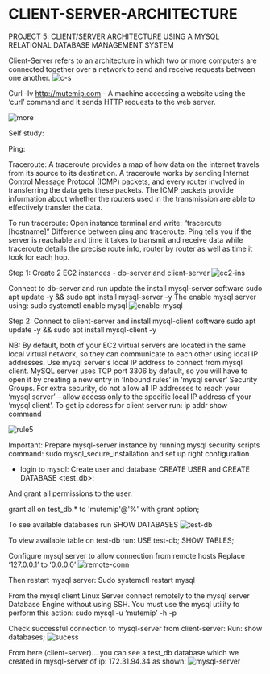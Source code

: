 # CLIENT-SERVER-ARCHITECTURE

PROJECT 5: CLIENT/SERVER ARCHITECTURE USING A MYSQL RELATIONAL DATABASE MANAGEMENT SYSTEM


Client-Server refers to an architecture in which two or more computers are connected together over a network to send and receive requests between one another.
![c-s](https://user-images.githubusercontent.com/64135078/196065133-501774e5-933a-43a9-ab4d-af01c2b708b9.png)

Curl -lv http://mutemip.com  - A machine accessing a website using the ‘curl’ command and it sends HTTP requests to the web server.

![more](https://user-images.githubusercontent.com/64135078/196065208-da9e6a83-8822-43a5-abc2-09b24d747c9c.png)

Self study:

Ping: 

Traceroute: A traceroute provides a map of how data on the internet travels from its source to its destination. 
A traceroute works by sending Internet Control Message Protocol (ICMP) packets, and every router involved in transferring the data gets these packets. The ICMP packets provide information about whether the routers used in the transmission are able to effectively transfer the data.


To run traceroute: 
Open instance terminal and write: “traceroute [hostname]”
Difference between ping and traceroute:
Ping tells you if the server is reachable and time it takes to transmit and receive data while traceroute details the precise route info, router by router as well as time it took for each hop.


Step 1:
Create 2 EC2 instances - db-server and client-server
![ec2-ins](https://user-images.githubusercontent.com/64135078/196065265-1232882d-7277-460b-8a50-cf30c9ff7184.png)

Connect to db-server and run update the install mysql-server software
  sudo apt update -y && sudo apt install mysql-server -y
The enable mysql server using: 
  sudo systemctl enable mysql
  ![enable-mysql](https://user-images.githubusercontent.com/64135078/196065338-a00c6d84-058a-42bb-bf2f-85455413e2a3.png)

Step 2:
Connect to client-server and install mysql-client software
sudo apt update -y && sudo apt install mysql-client -y

NB: 
By default, both of your EC2 virtual servers are located in the same local virtual network, so they can communicate to each other using local IP addresses. Use mysql server's local IP address to connect from mysql client. MySQL server uses TCP port 3306 by default, so you will have to open it by creating a new entry in ‘Inbound rules’ in ‘mysql server’ Security Groups. For extra security, do not allow all IP addresses to reach your ‘mysql server’ – allow access only to the specific local IP address of your ‘mysql client’.
To get ip address for client server run: ip addr show command

![rule5](https://user-images.githubusercontent.com/64135078/196065382-cc495b70-af92-450e-9e97-33e37b475df9.png)

Important:
Prepare mysql-server instance by running mysql security scripts command: 
sudo mysql_secure_installation and set up right configuration
- login to mysql:
	Create user and database
CREATE USER <username> and CREATE DATABASE <test_db>:

And grant all permissions to the user.

grant all on test_db.* to 'mutemip'@'%' with grant option;


To see available databases run SHOW DATABASES
![test-db](https://user-images.githubusercontent.com/64135078/196065441-46dd611a-b7c8-413e-be2f-cfafe25deda2.png)

To view available table on test-db run:
USE test-db;
SHOW TABLES;

Configure mysql server to allow connection from remote hosts
Replace ‘127.0.0.1’ to ‘0.0.0.0’
![remote-conn](https://user-images.githubusercontent.com/64135078/196065480-0384901c-7c1a-4587-ab61-315641fce7e0.png)

Then restart mysql server: 
Sudo systemctl restart mysql

From the mysql client Linux Server connect remotely to the mysql server Database Engine without using SSH. You must use the mysql utility to perform this action:
sudo mysql -u ‘mutemip’ -h <ip-address of mysql-server> -p

Check successful connection to mysql-server from client-server:
Run: show databases;
![sucess](https://user-images.githubusercontent.com/64135078/196065530-0a77a876-6020-4fe9-a861-42b8e2996107.png)

From here (client-server)… you can see a test_db database which we created in mysql-server of ip: 172.31.94.34 as shown:
![mysql-server](https://user-images.githubusercontent.com/64135078/196065579-6c554c8d-4b14-4945-a74f-74aad3e8674e.png)





